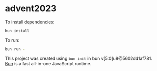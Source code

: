 # advent2023

To install dependencies:

```bash
bun install
```

To run:

```bash
bun run -
```

This project was created using `bun init` in bun v[5:0]u8@5602dd1af781. [Bun](https://bun.sh) is a fast all-in-one JavaScript runtime.
